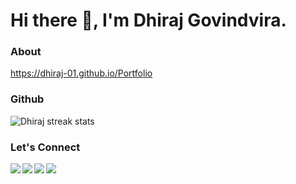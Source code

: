 # Hi there 👋, I'm Dhiraj Govindvira.

### About
https://dhiraj-01.github.io/Portfolio

### Github

<!-- ![Dhiraj trophy](https://github-profile-trophy.vercel.app/?username=dhiraj-01&margin-w=15)  -->
<!-- ![Dhiraj top langs](https://github-readme-stats.vercel.app/api/top-langs?username=dhiraj-01&show_icons=true&locale=en&layout=compact)   -->

![Dhiraj streak stats](https://github-readme-streak-stats.herokuapp.com/?user=dhiraj-01&)  

### Let's Connect
<!-- 
[![Linkedln](https://img.icons8.com/cute-clipart/64/000000/linkedin.png)](https://www.linkedin.com/in/dhiraj-01/)
[![Gmail](https://img.icons8.com/cute-clipart/64/000000/gmail.png)](hi.dhiraj)
[![Instagram](https://img.icons8.com/cute-clipart/64/000000/instagram-new.png)](https://www.instagram.com/dhiraj_govindvira/)
 -->

<a href="https://dhiraj-01.github.io/Portfolio/"> 
  <img align="left" src="https://img.icons8.com/cute-clipart/64/000000/globe.png"/>
</a>
<a href="https://www.linkedin.com/in/dhiraj-01/"> 
    <img align="left" src="https://img.icons8.com/cute-clipart/64/000000/linkedin.png"></img>
</a>
<a href="mailto:dhirajgovindvira1112@gmail.com"> 
    <img align="left" src="https://img.icons8.com/cute-clipart/64/000000/gmail.png"></img>
</a>
<a href="https://www.instagram.com/dhiraj_govindvira/"> 
    <img align="left" src="https://img.icons8.com/cute-clipart/64/000000/instagram-new.png"></img>
</a>


<!--
**Dhiraj-01/Dhiraj-01** is a ✨ _special_ ✨ repository because its `README.md` (this file) appears on your GitHub profile.

![Top languages](https://github-readme-stats.vercel.app/api/top-langs/?username=dhiraj-01&layout=compact&langs_count=6&theme=graywhite)
![Visitor Count](https://profile-counter.glitch.me/Dhiraj-01/count.svg)

Here are some ideas to get you started:

- 🔭 I’m currently working on ...
- 🌱 I’m currently learning ...
- 👯 I’m looking to collaborate on ...
- 🤔 I’m looking for help with ...
- 💬 Ask me about ...
- 📫 How to reach me: ...
- 😄 Pronouns: ...
- ⚡ Fun fact: ...
-->

